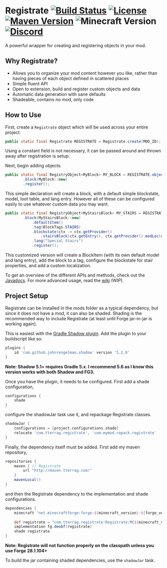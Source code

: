 # Registrate [![Build Status](https://img.shields.io/jenkins/build?jobUrl=https%3A%2F%2Fci.tterrag.com%2Fjob%2FRegistrate%2Fjob%2F1.15%2F)](https://ci.tterrag.com/job/Registrate/job/1.15) [![License](https://img.shields.io/github/license/tterrag1098/Registrate?cacheSeconds=36000)](https://www.tldrlegal.com/l/mpl-2.0) [![Maven Version](https://img.shields.io/maven-metadata/v?metadataUrl=https%3A%2F%2Fmaven.tterrag.com%2Fcom%2Ftterrag%2Fregistrate%2FRegistrate%2Fmaven-metadata.xml)](https://maven.tterrag.com/com/tterrag/registrate/Registrate) ![Minecraft Version](https://img.shields.io/badge/minecraft-1.15.1-blue) [![Discord](https://img.shields.io/discord/175740881389879296?label=discord&logo=discord&color=7289da)](https://discord.gg/gZqYcEj)

A powerful wrapper for creating and registering objects in your mod.

## Why Registrate?

- Allows you to organize your mod content however you like, rather than having pieces of each object defined in scattered places
- Simple fluent API
- Open to extension, build and register custom objects and data
- Automatic data generation with sane defaults
- Shadeable, contains no mod, only code

## How to Use

First, create a `Registrate` object which will be used across your entire project.

```java
public static final Registrate REGISTRATE = Registrate.create(MOD_ID);
```

Using a constant field is not necessary, it can be passed around and thrown away after registration is setup.

Next, begin adding objects.

```java
public static final RegistryObject<MyBlock> MY_BLOCK = REGISTRATE.object("my_block")
        .block(MyBlock::new)
        .register();
```

This simple declaration will create a block, with a default simple blockstate, model, loot table, and lang entry. However all of these can be configured easily to use whatever custom data you may want.

```java
public static final RegistryObject<MyStairsBlock> MY_STAIRS = REGISTRATE.object("my_block")
        .block(MyStairsBlock::new)
            .defaultItem()
            .tag(BlockTags.STAIRS)
            .blockstate(ctx -> ctx.getProvider()
                .stairsBlock(ctx.getEntry(), ctx.getProvider().modLoc(ctx.getName())))
            .lang("Special Stairs")
            .register();
```

This customized version will create a BlockItem (with its own default model and lang entry), add the block to a tag, configure the blockstate for stair properties, and add a custom localization.

To get an overview of the different APIs and methods, check out the [Javadocs](https://ci.tterrag.com/job/Registrate/javadoc/). For more advanced usage, read the [wiki](https://github.com/tterrag1098/Registrate/wiki) (WIP).

## Project Setup

Registrate can be installed in the mods folder as a typical dependency, but since it does not have a mod, it can also be shaded. Shading is the recommended way to include Registrate (at least until Forge jar-in-jar is working again).

This is easiest with the [Gradle Shadow plugin](https://imperceptiblethoughts.com/shadow/). Add the plugin to your buildscript like so:

```gradle
plugins {
    id 'com.github.johnrengelman.shadow' version '5.2.0'
}
```

**Note: Shadow 5.1+ requires Gradle 5.x. I recommend 5.6 as I know this version works with both Shadow and FG3.**

Once you have the plugin, it needs to be configured. First add a shade configuration,

```gradle
configurations {
    shade
}
```

configure the shadowJar task use it, and repackage Registrate classes.

```gradle
shadowJar {
    configurations = [project.configurations.shade]
    relocate 'com.tterrag.registrate', 'com.mymod.repack.registrate'
}
```

Finally, the dependency itself must be added. First add my maven repository,

```gradle
repositories {
    maven { // Registrate
        url "http://maven.tterrag.com/"
    }
    mavenLocal()
}
```

and then the Registrate dependency to the implementation and shade configurations.

```gradle
dependencies {
    minecraft "net.minecraftforge:forge:${minecraft_version}-${forge_version}" // This should already be here
    
    def registrate = "com.tterrag.registrate:Registrate:MC${minecraft_version}-${registrate_version}"
    implementation fg.deobf(registrate)
    shade registrate
}
```

**Note: Registrate will not function properly on the classpath unless you use Forge 28.1.104+**

To build the jar containing shaded dependencies, use the `shadowJar` task.